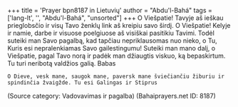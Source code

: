 +++
title = 'Prayer bpn8187 in Lietuvių'
author = "Abdu'l-Bahá"
tags = ['lang-lt', '', "Abdu'l-Bahá", "unsorted"]
+++
O Viešpatie! Tavyje aš ieškau prieglobsčio ir visų Tavo ženklų link aš kreipiu savo širdį.
O Viešpatie! Kelyje ir namie, darbe ir visuose poelgiuose aš visiškai pasitikiu Tavimi.
	Todėl suteiki man Savo pagalbą, kad tapčiau nepriklausomas nuo nieko, o Tu, Kuris esi nepralenkiamas Savo gailestingumu!
	Suteiki man mano dalį, o Viešpatie, pagal Tavo norą ir padėk man džiaugtis viskuo, ką bepaskirtum.
	Tu turi neribotą valdžios galią.
 Babas

	O Dieve, vesk mane, saugok mane, paversk mane šviečiančiu žiburiu ir spindinčia žvaigžde. Tu esi Galingas ir Stiprus

(Source category: Vadovavimas ir pagalba)
(Bahaiprayers.net ID: 8187)
